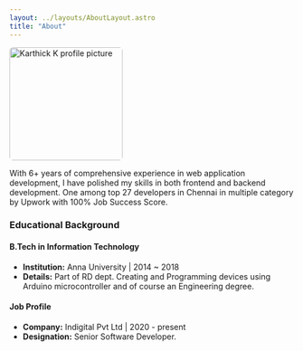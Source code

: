 ```yaml
---
layout: ../layouts/AboutLayout.astro
title: "About"
---
```


<img src="/pic-karti.jpg" alt="Karthick K profile picture" style="height: 200px;width:200px;border-radius: .375rem">

With 6+ years of comprehensive experience in web application development, I have polished my skills in both frontend and backend development.
One among top 27 developers in Chennai in multiple category by Upwork with 100% Job Success Score.

### Educational Background

#### B.Tech in Information Technology

- **Institution:** Anna University | 2014 ~ 2018
- **Details:** Part of RD dept. Creating and Programming devices using Arduino microcontroller and of course an Engineering degree.

#### Job Profile

- **Company:** Indigital Pvt Ltd | 2020 - present
- **Designation:** Senior Software Developer.
